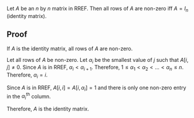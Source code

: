 Let $A$ be an $n$ by $n$ matrix in RREF.
Then all rows of $A$ are non-zero iff $A = I_n$ (identity matrix).

## Proof

If $A$ is the identity matrix, all rows of $A$ are non-zero.

Let all rows of $A$ be non-zero.
Let $\alpha_i$ be the smallest value of $j$ such that $A[i, j] \neq 0$.
Since $A$ is in RREF, $\alpha_i < \alpha_{i+1}$.
Therefore, $1 \le \alpha_1 < \alpha_2 < \ldots < \alpha_n \le n$.
Therefore, $\alpha_i = i$.

Since $A$ is in RREF, $A[i, i] = A[i, \alpha_i] = 1$
and there is only one non-zero entry in the $\alpha_i^{\textrm{th}}$ column.

Therefore, $A$ is the identity matrix.
